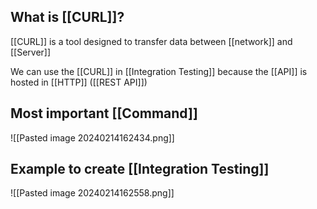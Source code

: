 ## What is [[CURL]]?

[[CURL]] is a tool designed to transfer data between [[network]] and [[Server]]

We can use the [[CURL]] in [[Integration Testing]] because the [[API]] is hosted in [[HTTP]] ([[REST API]])


## Most important [[Command]]

![[Pasted image 20240214162434.png]]

## Example to create [[Integration Testing]]
![[Pasted image 20240214162558.png]]


